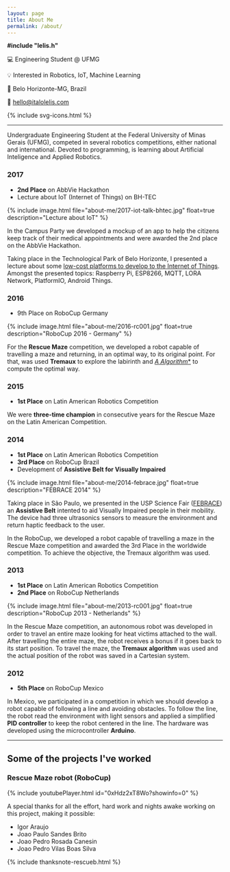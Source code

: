 ```yaml
---
layout: page
title: About Me
permalink: /about/
---
```


**\#include "lelis.h"**

💻 Engineering Student @ UFMG

💡 Interested in Robotics, IoT, Machine Learning

📍 Belo Horizonte-MG, Brazil

📧 [hello@italolelis.com](mailto:hello@italolelis.com)

{% include svg-icons.html %}

---

Undergraduate Engineering Student at the Federal University of Minas Gerais (UFMG), competed in several robotics competitions, either national and international. Devoted to programming, is learning about Artificial Inteligence and Applied Robotics.

### 2017

* **2nd Place** on AbbVie Hackathon
* Lecture about IoT (Internet of Things) on BH-TEC

{% include image.html file="about-me/2017-iot-talk-bhtec.jpg" float=true description="Lecture about IoT" %}

In the Campus Party we developed a mockup of an app to help the citizens keep track of their medical appointments and were awarded the 2nd place on the AbbVie Hackathon.

Taking place in the Technological Park of Belo Horizonte, I presented a lecture about some [low-cost platforms to develop to the Internet of Things](https://www.slideshare.net/ItaloLelis1/novas-plataformas-de-baixo-custo-para-a-internet-das-coisas). Amongst the presented topics: Raspberry Pi, ESP8266, MQTT, LORA Network, PlatformIO, Android Things.

### 2016

* 9th Place on RoboCup Germany

{% include image.html file="about-me/2016-rc001.jpg" float=true description="RoboCup 2016 - Germany" %}

For the **Rescue Maze** competition, we developed a robot capable of travelling a maze and returning, in an optimal way, to its original point. For that, was used **Tremaux** to explore the labirinth and [**A* Algorithm**](https://italohdc.github.io/posts/maze-solving) to compute the optimal way.

### 2015

* **1st Place** on Latin American Robotics Competition

We were **three-time champion** in consecutive years for the Rescue Maze on the Latin American Competition.

### 2014

* **1st Place** on Latin American Robotics Competition
* **3rd Place** on RoboCup Brazil
* Development of **Assistive Belt for Visually Impaired**

{% include image.html file="about-me/2014-febrace.jpg" float=true description="FEBRACE 2014" %}

Taking place in São Paulo, we presented in the USP Science Fair ([FEBRACE](http://2014.febrace.org.br/virtual/2014/ENG/19/)) an **Assistive Belt** intented to aid Visually Impaired people in their mobility. The device had three ultrasonics sensors to measure the environment and return haptic feedback to the user.

In the RoboCup, we developed a robot capable of travelling a maze in the Rescue Maze competition and awarded the 3rd Place in the worldwide competition. To achieve the objective, the Tremaux algorithm was used.

### 2013

* **1st Place** on Latin American Robotics Competition
* **2nd Place** on RoboCup Netherlands

{% include image.html file="about-me/2013-rc001.jpg" float=true description="RoboCup 2013 - Netherlands" %}

In the Rescue Maze competition, an autonomous robot was developed in order to travel an entire maze looking for heat victims attached to the wall. After travelling the entire maze, the robot receives a bonus if it goes back to its start position. To travel the maze, the **Tremaux algorithm** was used and the actual position of the robot was saved in a Cartesian system.

### 2012

* **5th Place** on RoboCup Mexico

In Mexico, we participated in a competition in which we should develop a robot capable of following a line and avoiding obstacles. To follow the line, the robot read the environment with light sensors and applied a simplified **PID controller** to keep the robot centered in the line. The hardware was developed using the microcontroller **Arduino**.

---

## Some of the projects I've worked

### Rescue Maze robot (RoboCup)

{% include youtubePlayer.html id="0xHdz2xT8Wo?showinfo=0" %}

A special thanks for all the effort, hard work and nights awake working on this project, making it possible:

- Igor Araujo
- Joao Paulo Sandes Brito
- Joao Pedro Rosada Canesin
- Joao Pedro Vilas Boas Silva

{% include thanksnote-rescueb.html %}